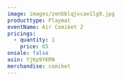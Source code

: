 ```yaml
---
image: images/zenbblqjvcae1lg9.jpg
producttype: Playmat
eventName: Air Comiket 2
pricings:
  - quantity: 1
    price: 65
onsale: false
asin: YjKp9YKRN
merchandise: comiket
---
```

